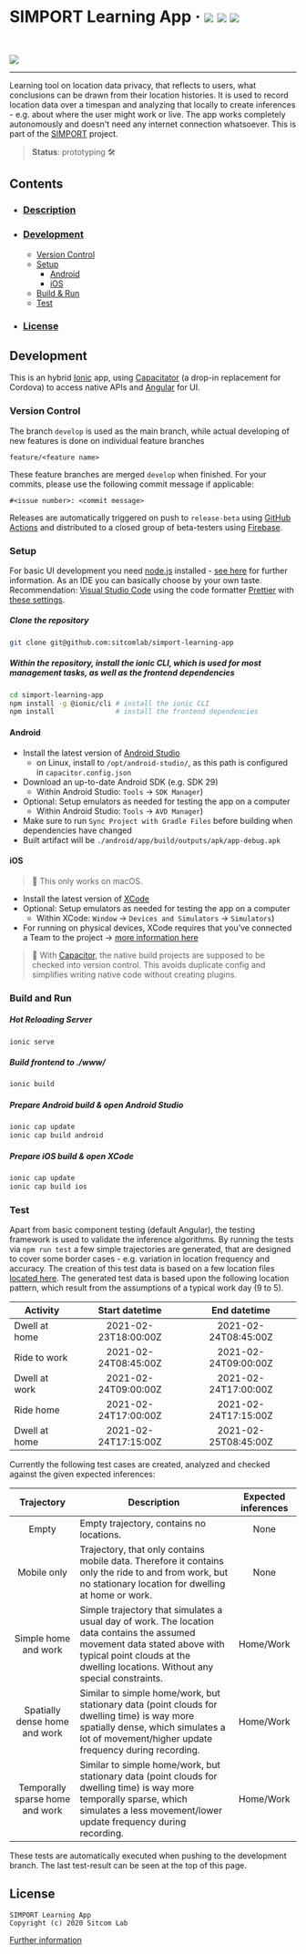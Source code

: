 # SIMPORT Learning App  &middot; <a href="https://github.com/sitcomlab/simport-learning-app/actions/workflows/build-android.yml"><img src="https://github.com/sitcomlab/simport-learning-app/actions/workflows/build-android.yml/badge.svg"></a> <a href="https://github.com/sitcomlab/simport-learning-app/actions/workflows/build-ios.yml"><img src="https://github.com/sitcomlab/simport-learning-app/actions/workflows/build-ios.yml/badge.svg"></a> <a href="https://github.com/sitcomlab/simport-learning-app/actions/workflows/run-tests.yml"><img src="https://github.com/sitcomlab/simport-learning-app/actions/workflows/run-tests.yml/badge.svg"></a>

</br>

[![](https://simport.net/wp-content/uploads/2020/07/simport_bmbf_logo.png)](https://simport.net/)

-------------------------------------------------------------------------------
Learning tool on location data privacy, that reflects to users, what conclusions can be drawn from their location histories. It is used to record location data over a timespan and analyzing that locally to create inferences - e.g. about where the user might work or live. The app works completely autonomously and doesn't need any internet connection whatsoever. This is part of the [SIMPORT][simport] project.

> **Status**: prototyping 🛠️

## Contents
- ### [Description](#description)
- ### [Development](#development)
  - [Version Control](#version-control)
  - [Setup](#setup)
    - [Android](#android)
    - [iOS](#ios)
  - [Build & Run](#build-and-run)
  - [Test](#test)
- ### [License](#license)

## Development

This is an hybrid [Ionic][ionic] app, using [Capacitator][capacitor] (a drop-in replacement
for Cordova) to access native APIs and [Angular][angular] for UI.

### Version Control

The branch `develop` is used as the main branch, while actual developing of new features is done on individual feature branches

`feature/<feature name>`

These feature branches are merged `develop` when finished. For your commits, please use the following commit message if applicable:

  `#<issue number>: <commit message>`

Releases are automatically triggered on push to `release-beta` using [GitHub Actions](https://github.com/sitcomlab/simport-learning-app/tree/develop/.github/workflows) and distributed to a closed group of beta-testers using [Firebase][firebase].

### Setup

For basic UI development you need [node.js][node] installed - [see here](https://nodejs.org/de/download/package-manager/) for further information.
As an IDE you can basically choose by your own taste. Recommendation: [Visual Studio Code](https://code.visualstudio.com) using the code formatter [Prettier](https://marketplace.visualstudio.com/items?itemName=esbenp.prettier-vscode) with [these settings](https://github.com/sitcomlab/simport-learning-app/blob/develop/.prettierrc.json).

##### Clone the repository
```sh
git clone git@github.com:sitcomlab/simport-learning-app
```
##### Within the repository, install the ionic CLI, which is used for most management tasks, as well as the frontend dependencies
```sh
cd simport-learning-app
npm install -g @ionic/cli # install the ionic CLI
npm install               # install the frontend dependencies
```

#### Android

- Install the latest version of [Android Studio](https://developer.android.com/studio/install)
  - on Linux, install to `/opt/android-studio/`, as this path is configured in `capacitor.config.json`
- Download an up-to-date Android SDK (e.g. SDK 29)
  - Within Android Studio: `Tools` → `SDK Manager`)
- Optional: Setup emulators as needed for testing the app on a computer
  - Within Android Studio: `Tools` → `AVD Manager`)
- Make sure to run `Sync Project with Gradle Files` before building when dependencies have changed
- Built artifact will be `./android/app/build/outputs/apk/app-debug.apk`

#### iOS

> 📝 This only works on macOS.

- Install the latest version of [XCode](https://developer.apple.com/xcode/)
- Optional: Setup emulators as needed for testing the app on a computer
  - Within XCode: `Window` → `Devices and Simulators` → `Simulators`)
- For running on physical devices, XCode requires that you’ve connected a Team to the project → [more information here](https://developer.apple.com/documentation/xcode/running-your-app-in-the-simulator-or-on-a-device)

> 📝 With [Capacitor][capacitor], the native build projects are supposed to be checked into version control.
> This avoids duplicate config and simplifies writing native code without creating plugins.

### Build and Run

##### Hot Reloading Server
```sh
ionic serve
```
##### Build frontend to ./www/
```sh
ionic build
```
##### Prepare Android build & open Android Studio
```sh
ionic cap update
ionic cap build android
```
##### Prepare iOS build & open XCode
```sh
ionic cap update
ionic cap build ios
```

### Test

Apart from basic component testing (default Angular), the testing framework is used to validate the inference algorithms.
By running the tests via `npm run test` a few simple trajectories are generated, that are designed to cover some border cases - e.g. variation in location frequency and accuracy. The creation of this test data is based on a few location files [located here](https://github.com/sitcomlab/simport-learning-app/tree/develop/dev/test-data-gpx). The generated test data is based upon the following location pattern, which result from the assumptions of a typical work day (9 to 5).

| Activity        | Start datetime       | End datetime         |
|-----------------|:--------------------:|:--------------------:|
| Dwell at home   | 2021-02-23T18:00:00Z | 2021-02-24T08:45:00Z |
| Ride to work    | 2021-02-24T08:45:00Z | 2021-02-24T09:00:00Z |
| Dwell at work   | 2021-02-24T09:00:00Z | 2021-02-24T17:00:00Z |
| Ride home       | 2021-02-24T17:00:00Z | 2021-02-24T17:15:00Z |
| Dwell at home   | 2021-02-24T17:15:00Z | 2021-02-25T08:45:00Z |

Currently the following test cases are created, analyzed and checked against the given expected inferences:

| Trajectory                  | Description      | Expected inferences |
|:---------------------------:|------------------|:-------------------:|
| Empty                       | Empty trajectory, contains no locations. | None |
| Mobile only                 | Trajectory, that only contains mobile data. Therefore it contains only the ride to and from work, but no stationary location for dwelling at home or work. |   None |
| Simple home and work        | Simple trajectory that simulates a usual day of work. The location data contains the assumed movement data stated above with typical point clouds at the dwelling locations. Without any special constraints. | Home/Work |
| Spatially dense home and work   | Similar to simple home/work, but stationary data (point clouds for dwelling time) is way more spatially dense, which simulates a lot of movement/higher update frequency during recording.| Home/Work |
| Temporally sparse home and work | Similar to simple home/work, but stationary data (point clouds for dwelling time) is way more temporally sparse, which simulates a less movement/lower update frequency during recording.| Home/Work |

These tests are automatically executed when pushing to the development branch. The last test-result can be seen at the top of this page.

## License 

```
SIMPORT Learning App
Copyright (c) 2020 Sitcom Lab
```
[Further information](https://github.com/sitcomlab/simport-learning-app/blob/develop/LICENSE)

[simport]: https://simport.net/
[ionic]: https://ionicframework.com/
[capacitor]: https://capacitorjs.com/
[angular]: https://angular.io/
[firebase]: https://firebase.google.com
[node]: https://nodejs.org/
